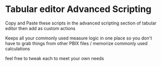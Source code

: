 # Tabular editor Advanced Scripting
Copy and Paste these scripts in the advanced scripting section of tabular editor then add as custom actions

Keeps all your commonly used measure logic in one place so you don't have to grab things from other PBIX files / memorize commonly used calculations

feel free to tweak each to meet your own needs

